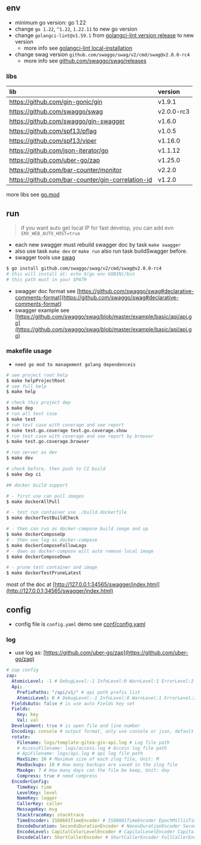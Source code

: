 ## env

- minimum go version: go 1.22
- change `go 1.22`, `^1.22`, `1.22.11` to new go version
- change `golangci-lint@v1.59.1` from [golangci-lint version release](https://github.com/golangci/golangci-lint/releases) to new version
    - more info see [golangci-lint local-installation](https://golangci-lint.run/usage/install/#local-installation)
- change swag version `github.com/swaggo/swag/v2/cmd/swag@v2.0.0-rc4`
    - more info see [github.com/swaggo/swag/releases](https://github.com/swaggo/swag/releases)

### libs

| lib                                               | version    |
|:--------------------------------------------------|:-----------|
| https://github.com/gin-gonic/gin                  | v1.9.1     |
| https://github.com/swaggo/swag                    | v2.0.0-rc3 |
| https://github.com/swaggo/gin-swagger             | v1.6.0     |
| https://github.com/spf13/pflag                    | v1.0.5     |
| https://github.com/spf13/viper                    | v1.16.0    |
| https://github.com/json-iterator/go               | v1.1.12    |
| https://github.com/uber-go/zap                    | v1.25.0    |
| https://github.com/bar-counter/monitor            | v2.2.0     |
| https://github.com/bar-counter/gin-correlation-id | v1.2.0     |

more libs see [go.mod](go.mod)

## run

> if you want auto get local IP for fast develop, you can add evn `ENV_WEB_AUTO_HOST=true`

- each new swagger must rebuild swagger doc by task `make swagger`
- also use task `make dev` or `make run` also run task buildSwagger before.
- swagger tools use [swag](https://github.com/swaggo/swag)

```bash
$ go install github.com/swaggo/swag/v2/cmd/swag@v2.0.0-rc4
# this will install at: echo $(go env GOBIN)/bin
# this path must in your $PATH
```

- swagger doc format
  see [https://github.com/swaggo/swag#declarative-comments-format](https://github.com/swaggo/swag#declarative-comments-format)
- swagger example
  see [https://github.com/swaggo/swag/blob/master/example/basic/api/api.go](https://github.com/swaggo/swag/blob/master/example/basic/api/api.go)

### makefile usage

- `need go mod to management golang dependenceis`

```sh
# see project root help
$ make helpProjectRoot
# see full help
$ make help

# check this project dep
$ make dep
# run all test case
$ make test
# run test case with coverage and see report
$ make test.go.coverage test.go.coverage.show
# run test case with coverage and see report by browser
$ make test.go.coverage.browser

# run server as dev
$ make dev

# check before, then push to CI build
$ make dep ci

## docker build support

# - first use can pull images
$ make dockerAllPull

# - test run container use ./build.dockerfile
$ make dockerTestBuildCheck

# - then can run as docker-compose build image and up
$ make dockerComposeUp
# - then see log as docker-compose
$ make dockerComposeFollowLogs
# - down as docker-compose will auto remove local image
$ make dockerComposeDown

# - prune test container and image
$ make dockerTestPruneLatest
```

most of the doc at [http://127.0.0.1:34565/swagger/index.html](http://127.0.0.1:34565/swagger/index.html)

## config

- config file is `config.yaml` demo see [conf/config.yaml](conf/config.yaml)

### log

- use log as: [https://github.com/uber-go/zap](https://github.com/uber-go/zap)

```yaml
# zap config
zap:
  AtomicLevel: -1 # DebugLevel:-1 InfoLevel:0 WarnLevel:1 ErrorLevel:2
  Api:
    PrefixPaths: "/api/v1/" # api path prefix list
    AtomicLevel: 0 # DebugLevel:-1 InfoLevel:0 WarnLevel:1 ErrorLevel:2 default 0
  FieldsAuto: false # is use auto Fields key set
  Fields:
    Key: key
    Val: val
  Development: true # is open file and line number
  Encoding: console # output format, only use console or json, default is console
  rotate:
    Filename: logs/template-gitea-gin-api.log # Log file path
    # AccessFilename: logs/access.log # Access log file path
    # ApiFilename: logs/api.log # api log file path
    MaxSize: 16 # Maximum size of each zlog file, Unit: M
    MaxBackups: 10 # How many backups are saved in the zlog file
    MaxAge: 7 # How many days can the file be keep, Unit: day
    Compress: true # need compress
  EncoderConfig:
    TimeKey: time
    LevelKey: level
    NameKey: logger
    CallerKey: caller
    MessageKey: msg
    StacktraceKey: stacktrace
    TimeEncoder: ISO8601TimeEncoder # ISO8601TimeEncoder EpochMillisTimeEncoder EpochNanosTimeEncoder EpochTimeEncoder default is ISO8601TimeEncoder
    EncodeDuration: SecondsDurationEncoder # NanosDurationEncoder SecondsDurationEncoder StringDurationEncoder default is SecondsDurationEncoder
    EncodeLevel: CapitalColorLevelEncoder # CapitalLevelEncoder CapitalColorLevelEncoder LowercaseColorLevelEncoder LowercaseLevelEncoder default is CapitalLevelEncoder
    EncodeCaller: ShortCallerEncoder # ShortCallerEncoder FullCallerEncoder default is FullCallerEncoder

```